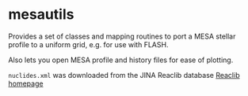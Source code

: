 # mesautils

Provides a set of classes and mapping routines to port a MESA stellar profile to a uniform grid, e.g. for use with FLASH.

Also lets you open MESA profile and history files for ease of plotting.

`nuclides.xml` was downloaded from the JINA Reaclib database
[Reaclib homepage](https://groups.nscl.msu.edu/jina/reaclib/db/index.php)
